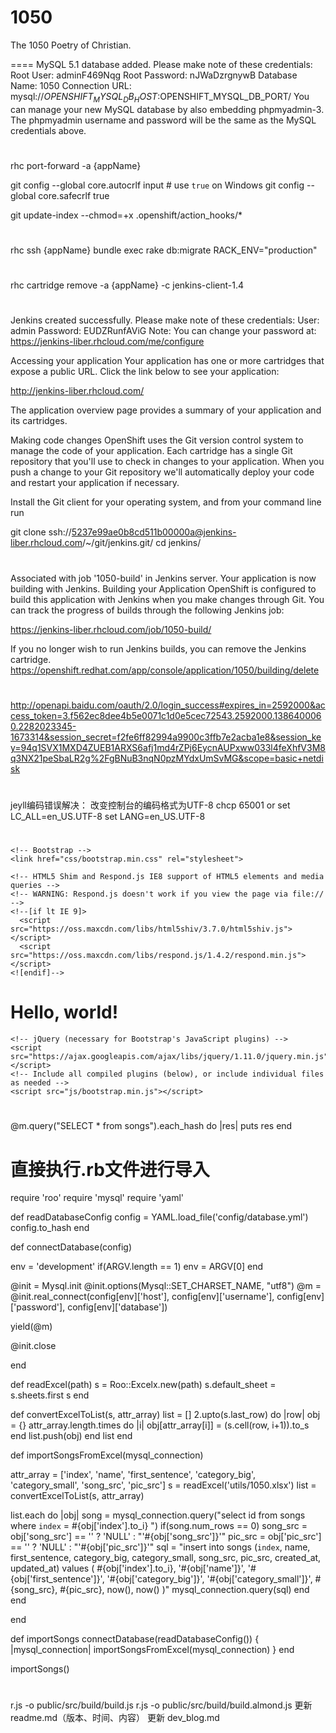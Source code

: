 ﻿1050
====

The 1050 Poetry of Christian.

====
MySQL 5.1 database added.  Please make note of these credentials:
       Root User: adminF469Nqg
   Root Password: nJWaDzrgnywB
   Database Name: 1050
Connection URL: mysql://$OPENSHIFT_MYSQL_DB_HOST:$OPENSHIFT_MYSQL_DB_PORT/
You can manage your new MySQL database by also embedding phpmyadmin-3.
The phpmyadmin username and password will be the same as the MySQL credentials above.

#

rhc port-forward -a {appName}

git config --global core.autocrlf input # use `true` on Windows
git config --global core.safecrlf true

git update-index --chmod=+x .openshift/action_hooks/*

#

rhc ssh {appName} 
bundle exec rake db:migrate RACK_ENV="production"

#

rhc cartridge remove -a {appName} -c jenkins-client-1.4

#

Jenkins created successfully.  Please make note of these credentials:
   User: admin
   Password: EUDZRunfAViG
Note:  You can change your password at: https://jenkins-liber.rhcloud.com/me/configure

Accessing your application
Your application has one or more cartridges that expose a public URL. Click the link below to see your application:

http://jenkins-liber.rhcloud.com/

The application overview page provides a summary of your application and its cartridges.

Making code changes
OpenShift uses the Git version control system to manage the code of your application. Each cartridge has a single Git repository that you'll use to check in changes to your application. When you push a change to your Git repository we'll automatically deploy your code and restart your application if necessary.

Install the Git client for your operating system, and from your command line run

git clone ssh://5237e99ae0b8cd511b00000a@jenkins-liber.rhcloud.com/~/git/jenkins.git/
cd jenkins/

#

Associated with job '1050-build' in Jenkins server.
Your application is now building with Jenkins.
Building your Application
OpenShift is configured to build this application with Jenkins when you make changes through Git. You can track the progress of builds through the following Jenkins job:

https://jenkins-liber.rhcloud.com/job/1050-build/

If you no longer wish to run Jenkins builds, you can remove the Jenkins cartridge.
https://openshift.redhat.com/app/console/application/1050/building/delete

#

http://openapi.baidu.com/oauth/2.0/login_success#expires_in=2592000&access_token=3.f562ec8dee4b5e0071c1d0e5cec72543.2592000.1386400060.2282023345-1673314&session_secret=f2fe6ff82994a9900c3ffb7e2acba1e8&session_key=94q1SVX1MXD4ZUEB1ARXS6afj1md4rZPj6EycnAUPxww033l4feXhfV3M8q3NX21peSbaLR2g%2FgBNuB3nqN0pzMYdxUmSvMG&scope=basic+netdisk

#

jeyll编码错误解决： 改变控制台的编码格式为UTF-8 chcp 65001 or set LC_ALL=en_US.UTF-8 set LANG=en_US.UTF-8

#

<!DOCTYPE html>
<html lang="en">
  <head>
    <meta charset="utf-8">
    <meta http-equiv="X-UA-Compatible" content="IE=edge">
    <meta name="viewport" content="width=device-width, initial-scale=1">
    <title>Bootstrap 101 Template</title>

    <!-- Bootstrap -->
    <link href="css/bootstrap.min.css" rel="stylesheet">

    <!-- HTML5 Shim and Respond.js IE8 support of HTML5 elements and media queries -->
    <!-- WARNING: Respond.js doesn't work if you view the page via file:// -->
    <!--[if lt IE 9]>
      <script src="https://oss.maxcdn.com/libs/html5shiv/3.7.0/html5shiv.js"></script>
      <script src="https://oss.maxcdn.com/libs/respond.js/1.4.2/respond.min.js"></script>
    <![endif]-->
  </head>
  <body>
    <h1>Hello, world!</h1>

    <!-- jQuery (necessary for Bootstrap's JavaScript plugins) -->
    <script src="https://ajax.googleapis.com/ajax/libs/jquery/1.11.0/jquery.min.js"></script>
    <!-- Include all compiled plugins (below), or include individual files as needed -->
    <script src="js/bootstrap.min.js"></script>
  </body>
</html>

<!DOCTYPE html>
<html lang="en">
  <head>
    <meta charset="utf-8">
    <meta http-equiv="X-UA-Compatible" content="IE=edge">
    <meta name="viewport" content="width=device-width, initial-scale=1">
    <title></title>
  </head>
  
  <body>
  
  </body>
</html>

#

  @m.query("SELECT * from songs").each_hash do |res|
    puts res
  end


# 直接执行.rb文件进行导入  

require 'roo'
require 'mysql'
require 'yaml'

def readDatabaseConfig
  config = YAML.load_file('config/database.yml')
  config.to_hash
end

def connectDatabase(config)

  env = 'development'
  if(ARGV.length == 1)
    env = ARGV[0]
  end
  
  @init = Mysql.init
  @init.options(Mysql::SET_CHARSET_NAME, "utf8")
  @m = @init.real_connect(config[env]['host'], config[env]['username'], config[env]['password'], config[env]['database'])
  
  yield(@m)
  
  @init.close
  
end

def readExcel(path)
  s = Roo::Excelx.new(path)
  s.default_sheet = s.sheets.first
  s
end

def convertExcelToList(s, attr_array)
  list = []
  2.upto(s.last_row) do |row|
    obj = {}
    attr_array.length.times do |i|
      obj[attr_array[i]] = (s.cell(row, i+1)).to_s
    end
    list.push(obj)
  end
  list
end

def importSongsFromExcel(mysql_connection)

  attr_array = ['index', 'name', 'first_sentence', 'category_big', 'category_small', 'song_src', 'pic_src']
  s = readExcel('utils/1050.xlsx')
  list = convertExcelToList(s, attr_array)
  
  list.each do |obj|
    song = mysql_connection.query("select id from songs where `index` = #{obj['index'].to_i} ")
    if(song.num_rows == 0)
      song_src = obj['song_src'] == '' ? 'NULL' : "'#{obj['song_src']}'"
      pic_src = obj['pic_src'] == '' ? 'NULL' : "'#{obj['pic_src']}'"
      sql = "insert into songs (`index`, name, first_sentence, category_big, category_small, song_src, pic_src, created_at, updated_at) values ( #{obj['index'].to_i}, '#{obj['name']}', '#{obj['first_sentence']}', '#{obj['category_big']}', '#{obj['category_small']}', #{song_src}, #{pic_src}, now(), now() )"
      mysql_connection.query(sql)
    end
  end
  
end

def importSongs
  connectDatabase(readDatabaseConfig()) { |mysql_connection| importSongsFromExcel(mysql_connection) }
end

importSongs()

#

<script>

  (function(i,s,o,g,r,a,m){i['GoogleAnalyticsObject']=r;i[r]=i[r]||function(){
  (i[r].q=i[r].q||[]).push(arguments)},i[r].l=1*new Date();a=s.createElement(o),
  m=s.getElementsByTagName(o)[0];a.async=1;a.src=g;m.parentNode.insertBefore(a,m)
  })(window,document,'script','//www.google-analytics.com/analytics.js','ga');

  ga('create', 'UA-49132975-1', '14201420.com');
  ga('send', 'pageview');

</script>

<script>(function(i,s,o,g,r,a,m){i['GoogleAnalyticsObject']=r;i[r]=i[r]||function(){(i[r].q=i[r].q||[]).push(arguments)},i[r].l=1*new Date();a=s.createElement(o),m=s.getElementsByTagName(o)[0];a.async=1;a.src=g;m.parentNode.insertBefore(a,m)})(window,document,'script','//www.google-analytics.com/analytics.js','ga');ga('create','UA-49132975-1','14201420.com');ga('send','pageview');</script>


#

r.js -o public/src/build/build.js
r.js -o public/src/build/build.almond.js
更新 readme.md（版本、时间、内容）
更新 dev_blog.md



#

#

#

#

#

#

#

#

#